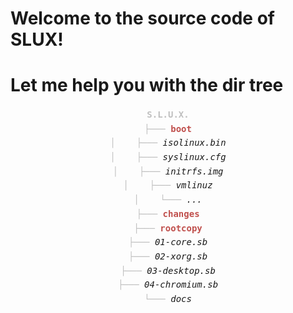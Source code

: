 # Welcome to the source code of SLUX!
# Let me help you with the dir tree
<center>

<p> 
<div style="line-height:17.0pt;font-family:monospace;">
<span style="color:#BFBFBF"><b>S.L.U.X.</b></span><br>
<span style="color:#BFBFBF">├───</span> <b><span style="color:#C0504D">boot</span></b><br>
<span style="color:#BFBFBF">│&nbsp;&nbsp;&nbsp;&nbsp;├───</span> <i>isolinux.bin</i><br>
<span style="color:#BFBFBF">│&nbsp;&nbsp;&nbsp;&nbsp;├───</span> <i>syslinux.cfg</i><br>
<span style="color:#BFBFBF">│&nbsp;&nbsp;&nbsp;&nbsp;├───</span> <i>initrfs.img </i><br>
<span style="color:#BFBFBF">│&nbsp;&nbsp;&nbsp;&nbsp;├───</span> <i>vmlinuz</i><br>
<span style="color:#BFBFBF">│&nbsp;&nbsp;&nbsp;&nbsp;└───</span> <i>...</i><br>
<span style="color:#BFBFBF">├───</span> <b><span style="color:#C0504D">changes</span></b><br>
<span style="color:#BFBFBF">├───</span> <b><span style="color:#C0504D">rootcopy</span></b><br>
<span style="color:#BFBFBF">├───</span> <i>01-core.sb</i><br>
<span style="color:#BFBFBF">├───</span> <i>02-xorg.sb</i><br>
<span style="color:#BFBFBF">├───</span> <i>03-desktop.sb</i><br>
<span style="color:#BFBFBF">├───</span> <i>04-chromium.sb</i><br>
<span style="color:#BFBFBF">└───</span> <i>docs</i>
<span style=
</div>

